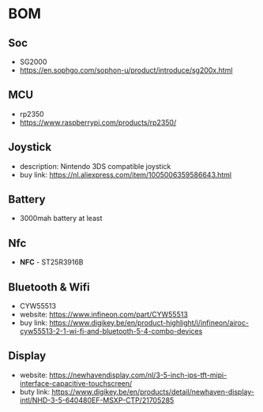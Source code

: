 # BOM


## Soc
- SG2000
- https://en.sophgo.com/sophon-u/product/introduce/sg200x.html

## MCU
- rp2350
- https://www.raspberrypi.com/products/rp2350/

## Joystick
 - description: Nintendo 3DS compatible joystick 
 - buy link: https://nl.aliexpress.com/item/1005006359586643.html

## Battery
- 3000mah battery at least

## Nfc
- **NFC** - ST25R3916B

## Bluetooth & Wifi
 - CYW55513
 - website: https://www.infineon.com/part/CYW55513
 - buy link: https://www.digikey.be/en/product-highlight/i/infineon/airoc-cyw55513-2-1-wi-fi-and-bluetooth-5-4-combo-devices

## Display
 - website: https://newhavendisplay.com/nl/3-5-inch-ips-tft-mipi-interface-capacitive-touchscreen/
 - buty link: https://www.digikey.be/en/products/detail/newhaven-display-intl/NHD-3-5-640480EF-MSXP-CTP/21705285
